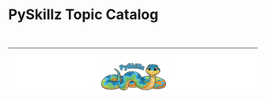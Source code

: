 # PySkillz Topic Catalog


<BR>

************

[![PySkillz Home](../graphics/PySkillzFooter.png)](welcome)
